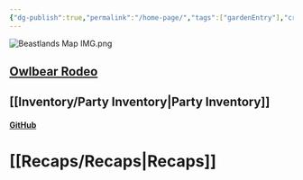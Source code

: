 ```yaml
---
{"dg-publish":true,"permalink":"/home-page/","tags":["gardenEntry"],"created":"","updated":""}
---
```




![Beastlands Map IMG.png](/img/user/z_Assets/Beastlands%20Map%20IMG.png)

## [Owlbear Rodeo](https://owlbear-rodeo-legacy-3nug.onrender.com)
## [[Inventory/Party Inventory\|Party Inventory]] 
#### [GitHub](https://github.com/peachbastard/the-beastlands)

# [[Recaps/Recaps\|Recaps]] 
